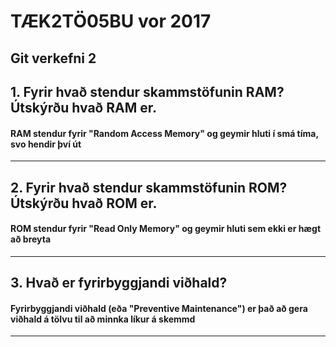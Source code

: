 # TÆK2TÖ05BU vor 2017



## Git verkefni 2



## 1. Fyrir hvað stendur skammstöfunin RAM? Útskýrðu hvað RAM er.

#### RAM stendur fyrir "Random Access Memory" og geymir hluti í smá tíma, svo hendir því út
---

## 2. Fyrir hvað stendur skammstöfunin ROM? Útskýrðu hvað ROM er.

#### ROM stendur fyrir "Read Only Memory" og geymir hluti sem ekki er hægt að breyta
---

## 3. Hvað er fyrirbyggjandi viðhald?

#### Fyrirbyggjandi viðhald (eða "Preventive Maintenance") er það að gera viðhald á tölvu til að minnka líkur á skemmd
---


